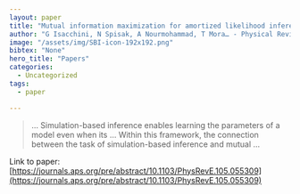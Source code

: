 ```yaml
---
layout: paper
title: "Mutual information maximization for amortized likelihood inference from sampled trajectories: MINIMALIST"
author: "G Isacchini, N Spisak, A Nourmohammad, T Mora… - Physical Review E, 2022 - APS"
image: "/assets/img/SBI-icon-192x192.png"
bibtex: "None"
hero_title: "Papers"
categories:
  - Uncategorized
tags:
  - paper

---
```

>… Simulation-based inference enables learning the parameters of a model even when its … Within this framework, the connection between the task of simulation-based inference and mutual …

Link to paper: [https://journals.aps.org/pre/abstract/10.1103/PhysRevE.105.055309](https://journals.aps.org/pre/abstract/10.1103/PhysRevE.105.055309)


